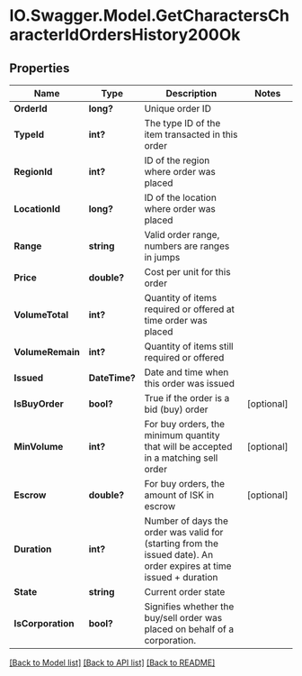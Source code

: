 # IO.Swagger.Model.GetCharactersCharacterIdOrdersHistory200Ok
## Properties

Name | Type | Description | Notes
------------ | ------------- | ------------- | -------------
**OrderId** | **long?** | Unique order ID | 
**TypeId** | **int?** | The type ID of the item transacted in this order | 
**RegionId** | **int?** | ID of the region where order was placed | 
**LocationId** | **long?** | ID of the location where order was placed | 
**Range** | **string** | Valid order range, numbers are ranges in jumps | 
**Price** | **double?** | Cost per unit for this order | 
**VolumeTotal** | **int?** | Quantity of items required or offered at time order was placed | 
**VolumeRemain** | **int?** | Quantity of items still required or offered | 
**Issued** | **DateTime?** | Date and time when this order was issued | 
**IsBuyOrder** | **bool?** | True if the order is a bid (buy) order | [optional] 
**MinVolume** | **int?** | For buy orders, the minimum quantity that will be accepted in a matching sell order | [optional] 
**Escrow** | **double?** | For buy orders, the amount of ISK in escrow | [optional] 
**Duration** | **int?** | Number of days the order was valid for (starting from the issued date). An order expires at time issued + duration | 
**State** | **string** | Current order state | 
**IsCorporation** | **bool?** | Signifies whether the buy/sell order was placed on behalf of a corporation. | 

[[Back to Model list]](../README.md#documentation-for-models) [[Back to API list]](../README.md#documentation-for-api-endpoints) [[Back to README]](../README.md)

